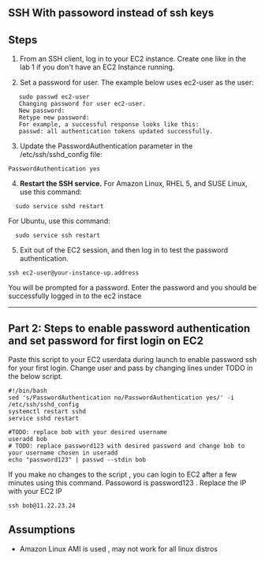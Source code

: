 ## SSH With passoword instead of ssh keys

## Steps
1. From an SSH client, log in to your EC2 instance. Create one like in the lab 1 if you don't have an EC2 Instance running. 


2. Set a password for user. The example below uses ec2-user as the user:
 ```console
    sudo passwd ec2-user
    Changing password for user ec2-user.
    New password:
    Retype new password:
    For example, a successful response looks like this:
    passwd: all authentication tokens updated successfully.
 ```



3. Update the PasswordAuthentication parameter in the /etc/ssh/sshd_config file:
  
  ```console
  PasswordAuthentication yes
  ```

4. **Restart the SSH service.**
    For Amazon Linux, RHEL 5, and SUSE Linux, use this command:
  ```console
    sudo service sshd restart
  ```
   For Ubuntu, use this command:
  ```console
    sudo service ssh restart
  ```

5. Exit out of the EC2 session, and then log in to test the password authentication. 
```console
ssh ec2-user@your-instance-up.address
```
 You will be prompted for a password. Enter the password and you should be successfully logged in to the ec2 instace
 


---
## Part 2: Steps to enable password authentication and set password for first login on EC2
Paste this script to your EC2 userdata during launch to enable password ssh for your first login. Change user and pass by changing lines under TODO in the below script.

```
#!/bin/bash
sed 's/PasswordAuthentication no/PasswordAuthentication yes/' -i /etc/ssh/sshd_config
systemctl restart sshd
service sshd restart

#TODO: replace bob with your desired username
useradd bob
# TODO: replace password123 with desired password and change bob to your username chosen in useradd 
echo "password123" | passwd --stdin bob
```

If you make no changes to the script , you can login to EC2 after a few minutes using this command. Passoword is password123 . Replace the IP with your EC2 IP
```
ssh bob@11.22.23.24
```
## Assumptions
- Amazon Linux AMI is used , may not work for all linux distros
